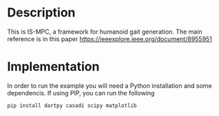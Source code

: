 # Description
This is IS-MPC, a framework for humanoid gait generation. The main reference is in this paper https://ieeexplore.ieee.org/document/8955951

# Implementation
In order to run the example you will need a Python installation and some dependencis. If using PIP, you can run the following
```
pip install dartpy casadi scipy matplotlib
```
